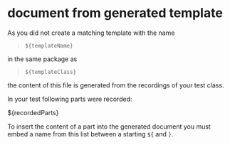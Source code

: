 # document from generated template

As you did not create a matching template with the name

> `${templateName}`

in the same package as

> `${templateClass}`

the content of this file is generated from the recordings of your test class.

In your test following parts were recorded:

${recordedParts}

To insert the content of a part into the generated document you must embed a name
from this list between a starting `${` and `}`.
